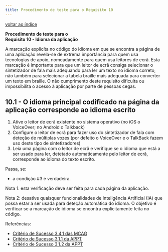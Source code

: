 ```yaml
---
title: Procedimento de teste para o Requisito 10 
---
```


[voltar ao índice](index.md)

**Procedimento de teste para o**<br>**Requisito 10 - Idioma da aplicação**

A marcação explicíta no código do idioma em que se encontra a página de uma aplicação revela-se de extrema importância para quem usa tecnologias de apoio, nomeadamente para quem usa leitores de ecrã. Esta marcação é importante para que um leitor de ecrã consiga selecionar o sintetizador de fala mais adequando para ler um texto no idioma correto, não também para selecionar a tabela braille mais adequada para converter um texto em braille. O não cumprimento deste requisito dificulta ou impossibilita o acesso à aplicação por parte de pessoas cegas.

## 10.1 - O idioma principal codificado na página da aplicação corresponde ao idioma escrito

1. Ative o leitor de ecrã existente no sistema operativo (no iOS o VoiceOver; no Android o Talkback)
2. Configure o leitor de ecrã para fazer uso do sintetizador de fala com deteção de múltiplas vozes (por defeito o VoiceOver e o TalkBack fazem uso deste tipo de sintetizadores)
3. Leia uma página com o leitor de ecrã e verifique se o idioma que está a ser usado para ler, detetado automaticamente pelo leitor de ecrã, corresponde ao idioma do texto escrito.

Passa, se:

- a condição #3 é verdadeira.

Nota 1: esta verificação deve ser feita para cada página da aplicação.

Nota 2: desative quaisquer funcionalidades de Inteligência Artificial (IA) que possa estar a ser usada para deteção automática do idioma. O objetivo é verificar se a marcação de idioma se encontra explicitamente feita no código.

Referências:

- [Critério de Sucesso 3.4.1 das MCAG](https://getevinced.github.io/mcag/#locale-and-human-language)
- [Critério de Sucesso 3.1.1 da APPT](https://appt.org/en/guidelines/wcag/success-criterion-3-1-1)
- [Critério de Sucesso 3.1.2 da APPT](https://appt.org/en/guidelines/wcag/success-criterion-3-1-2)
